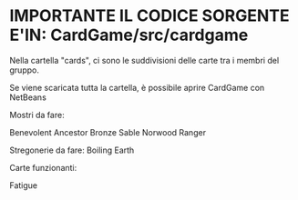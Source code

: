 IMPORTANTE IL CODICE SORGENTE E'IN: CardGame/src/cardgame
=======================================================================


Nella cartella "cards", ci sono le suddivisioni delle carte tra i membri del gruppo.

Se viene scaricata tutta la cartella, è possibile aprire CardGame con NetBeans


Mostri da fare:

Benevolent Ancestor
Bronze Sable
Norwood Ranger

Stregonerie da fare:
Boiling Earth



Carte funzionanti:

Fatigue
